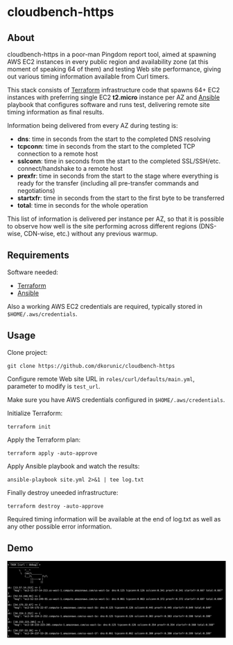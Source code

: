 cloudbench-https
===

## About

cloudbench-https in a poor-man Pingdom report tool, aimed at spawning AWS EC2 instances in every public region and availability zone (at this moment of speaking 64 of them) and testing Web site performance, giving out various timing information available from Curl timers.

This stack consists of [Terraform](https://www.terraform.io/) infrastructure code that spawns 64+ EC2 instances with preferring single EC2 **t2.micro** instance per AZ and [Ansible](https://www.ansible.com/) playbook that configures software and runs test, delivering remote site timing information as final results.

Information being delivered from every AZ during testing is:

  - **dns**: time in seconds from the start to the completed DNS resolving
  - **tcpconn**: time in seconds from the start to the completed TCP connection to a remote host
  - **sslconn**: time in seconds from the start to the completed SSL/SSH/etc. connect/handshake to a remote host
  - **prexfr**: time in seconds from the start to the stage where everything is ready for the transfer (including all pre-transfer commands and negotiations)
  - **startxfr**: time in seconds from the start to the first byte to be transferred
  - **total**: time in seconds for the whole operation

This list of information is delivered per instance per AZ, so that it is possible to observe how well is the site performing across different regions (DNS-wise, CDN-wise, etc.) without any previous warmup.

## Requirements

Software needed:

  - [Terraform](https://www.terraform.io/)
  - [Ansible](https://docs.ansible.com/)

Also a working AWS EC2 credentials are required, typically stored in `$HOME/.aws/credentials`.

## Usage

Clone project:

```shell
git clone https://github.com/dkorunic/cloudbench-https
```
  
Configure remote Web site URL in `roles/curl/defaults/main.yml`, parameter to modify is `test_url`.
 
Make sure you have AWS credentials configured in `$HOME/.aws/credentials`.

Initialize Terraform:

```shell
terraform init
```

Apply the Terraform plan:

```shell
terraform apply -auto-approve
```

Apply Ansible playbook and watch the results:

```shell
ansible-playbook site.yml 2>&1 | tee log.txt
```

Finally destroy uneeded infrastructure:

```shell
terraform destroy -auto-approve
```

Required timing information will be available at the end of log.txt as well as any other possible error information.

## Demo

![](demo.png)